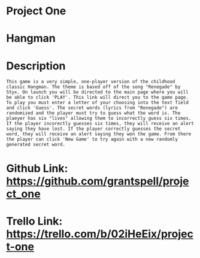 # Project One

# Hangman

# Description
    This game is a very simple, one-player version of the childhood classic Hangman. The theme is based off of the song "Renegade" by Styx. On launch you will be directed to the main page where you will be able to click 'PLAY'. This link will direct you to the game page. To play you must enter a letter of your choosing into the text field and click 'Guess'. The secret words (lyrics from "Renegade") are randomized and the player must try to guess what the word is. The plaeyer has six "lives" allowing them to incorrectly guess six times. If the player incorectly guesses six times, they will receive an alert saying they have lost. If the player correctly guesses the secret word, they will receive an alert saying they won the game. From there the player can click 'New Game' to try again with a new randomly generated secret word.

# Github Link: https://github.com/grantspell/project_one
# Trello Link: https://trello.com/b/02iHeEix/project-one